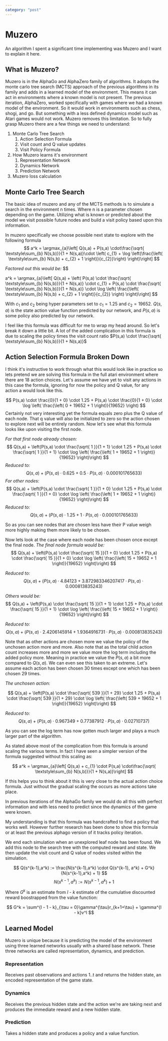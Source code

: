 ```yaml
---
category: "post"
---
```

# Muzero
An algorithm I spent a significant time implementing was Muzero and I want to explain it here.


## What is Muzero?
Muzero is in the AlphaGo and AlphaZero family of algorithms. It adopts the monte carlo tree search (MCTS) approach of the previous algorithms in its family and adds in a learned model of the environment. This means it can act in environments where a known model is not present. The previous iteration, AlphaZero,  worked specifically with games where we had a known model of the environment. So it would work in environments such as chess, shogi, and go. But something with a less defined dynamics model such as Atari games would not work. Muzero removes this limitation. So to fully grasp Muzero there are a few things we need to understand:
1. Monte Carlo Tree Search
	1. Action Selection Formula
	2. Visit count and Q value updates
	3. Visit Policy Formula
2. How Muzero learns it's environment
	1. Representation Network
	2. Dynamics Network
	3. Prediction Network
3. Muzero loss calculation

## Monte Carlo Tree Search

The basic idea of muzero and any of the MCTS methods is to simulate a search in the environment n times. Where n is a parameter chosen depending on the game. Utilizing what is known or predicted about the model we visit possible future nodes and build a visit policy based upon this information.

In muzero specifically we choose possible next state to explore with the following formula
$$
a^k = \argmax_{a}\left[ Q(s,a) + P(s,a) \cdot\frac{\sqrt{ \textstyle\sum_{b} N(s,b)}}{1 + N(s,a)}\cdot \left( c_{1} + \log \left(\frac{\left( \textstyle\sum_{b} N(s,b) + c_{2} + 1 \right)}{c_{2}}\right) \right)\right]
$$

*Factored out this would be:*
$$

a^k = \argmax_{a}\left[ Q(s,a) + \left( P(s,a) \cdot \frac{\sqrt{ \textstyle\sum_{b} N(s,b)}}{1 + N(s,a)} \cdot c_{1} + P(s,a) \cdot \frac{\sqrt{ \textstyle\sum_{b} N(s,b)}}{1 + N(s,a)} \cdot \log \left( \frac{\left( \textstyle\sum_{b} N(s,b) + c_{2} + 1 \right)}{c_{2}} \right) \right)\right]
$$


With $c_{1}$ and $c_{2}$ being hyper parameters set to $c_{1} = 1.25$ and $c_{2} = 19652$. $Q(s,a)$ is the state action value function predicted by our network, and $P(s,a)$ is some policy also predicted by our network.

I feel like this formula was difficult for me to wrap my head around. So let's break it down a little bit. A lot of the added complication in this formula is due to scaling the policy times the visit count ratio $P(s,a) \cdot \frac{\sqrt{ \textstyle\sum_{b} N(s,b)}}{1 + N(s,a)}$

## Action Selection Formula Broken Down

I think it's instructive to work through what this would look like in practice so lets pretend we are solving this formula in the full atari environment where there are 18 action choices. Let's assume we have yet to visit any actions in this case the formula, ignoring for now the policy and Q value, for any action a would look like this.

$$
  P(s,a) \cdot \frac{0}{1 + 0} \cdot 1.25 + P(s,a) \cdot \frac{0}{1 + 0} \cdot \log \left( \frac{\left( 0 + 19652 + 1 \right)}{19652} \right)
$$
Certainly not very interesting yet the formula equals zero plus the Q value of each node. That q value will also be initialized to zero so the action chosen to explore next will be entirely random. Now let's see what this formula looks like upon visiting the first node.

*For that first node already chosen:*
$$
  Q(s,a) + \left(P(s,a) \cdot \frac{\sqrt{ 1 }}{1 + 1} \cdot 1.25 + P(s,a) \cdot \frac{\sqrt{ 1 }}{1 + 1} \cdot \log \left( \frac{\left( 1 + 19652 + 1 \right)}{19652} \right)\right)
$$
*Reduced to:*
$$
Q(s,a) + \left(P(s,a) \cdot 0.625 + 0.5 \cdot P(s,a) \cdot 0.000101765633 \right)
$$
*For other nodes:*
$$
  Q(s,a) + \left(P(s,a) \cdot \frac{\sqrt{ 1 }}{1 + 0} \cdot 1.25 + P(s,a) \cdot \frac{\sqrt{ 1 }}{1 + 0} \cdot \log \left( \frac{\left( 1 + 19652 + 1 \right)}{19652} \right)\right)
$$
*Reduced to:*
$$
Q(s,a) + \left(P(s,a) \cdot 1.25 + 1 \cdot P(s,a) \cdot 0.000101765633 \right)
$$

So as you can see nodes that are chosen less have their P value weigh more highly making them more likely to be chosen.

Now lets look at the case where each node has been chosen once except the final node. 
*The final node formula would be:*
$$
  Q(s,a) + \left(P(s,a) \cdot \frac{\sqrt{ 15 }}{1 + 0} \cdot 1.25 + P(s,a) \cdot \frac{\sqrt{ 15 }}{1 + 0} \cdot \log \left( \frac{\left( 15 + 19652 + 1 \right)}{19652} \right)\right)
$$

*Reduced to:*
$$
Q(s,a) + \left(P(s,a) \cdot 4.84123 + 3.872983346207417 \cdot P(s,a) \cdot 0.000813835243 \right)
$$

*Others would be:*
$$
  Q(s,a) + \left(P(s,a) \cdot \frac{\sqrt{ 15 }}{1 + 1} \cdot 1.25 + P(s,a) \cdot \frac{\sqrt{ 15 }}{1 + 1} \cdot \log \left( \frac{\left( 15 + 19652 + 1 \right)}{19652} \right)\right)
$$

*Reduced to:*
$$
Q(s,a) + \left(P(s,a) \cdot 2.4206145914 + 1.9364916731 \cdot P(s,a) \cdot 0.000813835243 \right)
$$

Note that as other actions are chosen more we value the policy of the unchosen action more and more. Also note that as the total child action count increases more and more we value more the log term including the added policy more. Meaning in practice we value the $P(s,a)$ a bit more compared to $Q(s,a)$. We can even see this taken to an extreme. Let's assume each action has been chosen 30 times except one which has been chosen 29 times. 

*The unchosen action:*

$$
  Q(s,a) + \left(P(s,a) \cdot \frac{\sqrt{ 539 }}{1 + 29} \cdot 1.25 + P(s,a) \cdot \frac{\sqrt{ 539 }}{1 + 29} \cdot \log \left( \frac{\left( 539 + 19652 + 1 \right)}{19652} \right)\right)
$$

*Reduced to:*
$$
Q(s,a) + \left(P(s,a) \cdot 0.967349 + 0.77387912 \cdot P(s,a) \cdot 0.02710737 \right)
$$

As you can see the log term has now gotten much larger and plays a much larger part of the algorithm.

As stated above most of the complication from this formula is around scaling the various terms. In fact I have seen a simpler version of the formula suggested without this scaling as:

$$
a^k = \argmax_{a}\left[ Q(s,a) + c_{1} \cdot P(s,a) \cdot\frac{\sqrt{ \textstyle\sum_{b} N(s,b)}}{1 + N(s,a)}\right]
$$

If this helps you to think about it this is very close to the actual action choice formula. Just without the gradual scaling the occurs as more actions take place.

In previous iterations of the AlphaGo family we would do all this with perfect information and with less need to predict since the dynamics of the game were known.

My understanding is that this formula was handcrafted to find a policy that works well. However further research has been done to show this formula or at least the previous alphago version of it tracks policy iteration.


We end each simulation when an unexplored leaf node has been found. We add this node to the search tree with the computed reward and state. We then update the visit count and Q value of nodes visited within the simulation.

$$
Q(s^{k-1},a^k) := \frac{N(s^{k-1},a^k) \cdot Q(s^{k-1}, a^k) + G^k}{N(s^{k-1},a^k) + 1}
$$
$$
N(s^{k-1},a^k) := N(s^{k - 1}, a^k) + 1
$$

Where $G^k$ is an estimate from $l$ - $k$ estimate of the cumulative discounted reward boostrapped from the value function:

$$
G^k = \sum^{l - 1 - k}_{\tau = 0}\gamma^{\tau}r_{k+1+\tau} + \gamma^{l - k}v^l
$$

## Learned Model

Muzero is unique because it is predicting the model of the environment using three learned networks usually with a shared base network. These three networks are called representation, dynamics, and prediction.

### Representation
Receives past observations and actions 1..t and returns the hidden state, an encoded representation of the game state.

### Dynamics
Receives the previous hidden state and the action we're are taking next and produces the immediate reward and a new hidden state.

### Prediction
Takes a hidden state and produces a policy and a value function.
